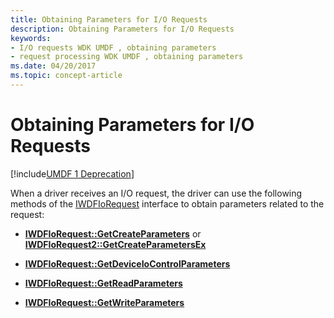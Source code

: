 ```yaml
---
title: Obtaining Parameters for I/O Requests
description: Obtaining Parameters for I/O Requests
keywords:
- I/O requests WDK UMDF , obtaining parameters
- request processing WDK UMDF , obtaining parameters
ms.date: 04/20/2017
ms.topic: concept-article
---
```


# Obtaining Parameters for I/O Requests


[!include[UMDF 1 Deprecation](../includes/umdf-1-deprecation.md)]

When a driver receives an I/O request, the driver can use the following methods of the [IWDFIoRequest](/windows-hardware/drivers/ddi/wudfddi/nn-wudfddi-iwdfiorequest) interface to obtain parameters related to the request:

-   [**IWDFIoRequest::GetCreateParameters**](/windows-hardware/drivers/ddi/wudfddi/nf-wudfddi-iwdfiorequest-getcreateparameters) or [**IWDFIoRequest2::GetCreateParametersEx**](/windows-hardware/drivers/ddi/wudfddi/nf-wudfddi-iwdfiorequest2-getcreateparametersex)

-   [**IWDFIoRequest::GetDeviceIoControlParameters**](/windows-hardware/drivers/ddi/wudfddi/nf-wudfddi-iwdfiorequest-getdeviceiocontrolparameters)

-   [**IWDFIoRequest::GetReadParameters**](/windows-hardware/drivers/ddi/wudfddi/nf-wudfddi-iwdfiorequest-getreadparameters)

-   [**IWDFIoRequest::GetWriteParameters**](/windows-hardware/drivers/ddi/wudfddi/nf-wudfddi-iwdfiorequest-getwriteparameters)

 

